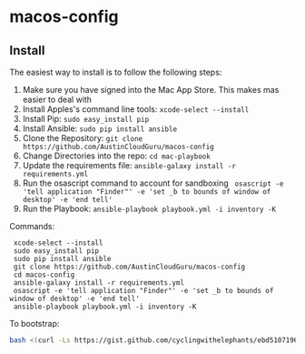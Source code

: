 # macos-config

## Install
The easiest way to install is to follow the following steps:

1. Make sure you have signed into the Mac App Store.  This makes mas easier to deal with
2. Install Apples's command line tools: `xcode-select --install`
3. Install Pip: `sudo easy_install pip`
4. Install Ansible: `sudo pip install ansible`
5. Clone the Repository: `git clone https://github.com/AustinCloudGuru/macos-config`
6. Change Directories into the repo: `cd mac-playbook`
7. Update the requirements file: `ansible-galaxy install -r requirements.yml`
8. Run the osascript command to account for sandboxing ` osascript -e 'tell application "Finder"' -e 'set _b to bounds of window of desktop' -e 'end tell'`
9. Run the Playbook: `ansible-playbook playbook.yml -i inventory -K`

Commands:

     xcode-select --install
     sudo easy_install pip
     sudo pip install ansible
     git clone https://github.com/AustinCloudGuru/macos-config
     cd macos-config
     ansible-galaxy install -r requirements.yml
     osascript -e 'tell application "Finder"' -e 'set _b to bounds of window of desktop' -e 'end tell'
     ansible-playbook playbook.yml -i inventory -K


To bootstrap:

```bash
bash <(curl -Ls https://gist.github.com/cyclingwithelephants/ebd5107196aac60e22fdcab3de41b447)
```
